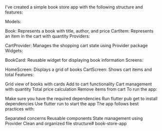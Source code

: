 I've created a simple book store app with the following structure and features:

Models:

Book: Represents a book with title, author, and price
CartItem: Represents an item in the cart with quantity
Providers:

CartProvider: Manages the shopping cart state using Provider package
Widgets:

BookCard: Reusable widget for displaying book information
Screens:

HomeScreen: Displays a grid of books
CartScreen: Shows cart items and total
Features:

Grid view of books with cards
Add to cart functionality
Cart management with quantity
Total price calculation
Remove items from cart
To run the app:

Make sure you have the required dependencies
Run flutter pub get to install dependencies
Use flutter run to start the app
The app follows best practices with:

Separated concerns
Reusable components
State management using Provider
Clean and organized file structure#   b o o k - s t o r e - a p p  
 